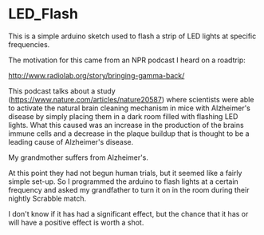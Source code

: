 # LED_Flash

This is a simple arduino sketch used to flash a strip of LED lights at specific frequencies.

The motivation for this came from an NPR podcast I heard on a roadtrip:

http://www.radiolab.org/story/bringing-gamma-back/

This podcast talks about a study (https://www.nature.com/articles/nature20587) where scientists were able to activate the natural brain cleaning mechanism in mice with Alzheimer's disease by simply placing them in a dark room filled with flashing LED lights. What this caused was an increase in the production of the brains immune cells and a decrease in the plaque buildup that is thought to be a leading cause of Alzheimer's disease.

My grandmother suffers from Alzheimer's.

At this point they had not begun human trials, but it seemed like a fairly simple set-up. So I programmed the arduino to flash lights at a certain frequency and asked my grandfather to turn it on in the room during their nightly Scrabble match.

I don't know if it has had a significant effect, but the chance that it has or will have a positive effect is worth a shot.
